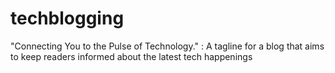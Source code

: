 # techblogging
"Connecting You to the Pulse of Technology." : A tagline for a blog that aims to keep readers informed about the latest tech happenings
